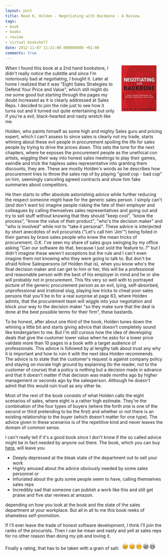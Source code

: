 ```yaml
---
layout: post
title: Reed K. Holden - Negotiating with Backbone - A Review
tags:
- book
- books
- review
- virtual bookshelf
date: 2012-11-07 11:21:00.000000000 +01:00
comments: true
---
```

<img width="112" height="146" align="right" title="Frontcover" style="margin: 0px 20px 20px;" src="/assets/holden_NwB.jpg" />When I found this book at a 2nd hand bookstore, I didn't really notice the subtitle and since I'm notoriously bad at negotiating, I bought it. Later at home I realized that it was "Eight Sales Strategies to Defend Your Price and Value", which still might do me some good but starting through the pages my doubt increased as it is clearly addressed at Sales Reps. I decided to join the ride just to see how it turns out and it turned out quite entertaining but only if you're a evil, black-hearted and nasty wretch like me. 


 
Holden, who paints himself as some high and mighty Sales guru and pricing expert, which I can't assess to since sales is clearly not my trade, starts whining about these evil people in procurement spoiling the life for sales people by trying to drive the prices down. This sets the tone for the next chapters, where he exposes the procurement people as the unethical con artists, wiggling their way into honest sales meetings to play their games, swindle and trick the  hapless sales representative into granting them discounts, they are. These are mostly Holden's words as he describes how procurement tries to throw the sales rep of by playing "good cop - bad cop" on him, seemingly canceling agreed contracts and show him fake summaries about competitors. 

He then starts to offer absolute astonishing advice while further reducing the respect someone might have for the generic sales person. I simply can't (and don't want to) imagine people risking the fate of their employer and colleagues by calling themselves  sales representatives and going out and try to sell stuff without knowing that they should "keep cool", "know the process", "know the value of their product", "who's the decision maker" and "who is involved" while not to "take it personal". These advice is interjected by short anecdotes of evil procurists ("Let's call him 'Jim'") being foiled in their games by brave sales people who knew the mean tricks of procurement. O.K. I've seen my share of sales guys swinging by my office asking "Can our software do that, because I just sold the feature to..?" but I didn't imagine these weren't exceptions but the rule and I can't even imagine them not knowing who they were going to talk to. But don't be afraid follow Salespersons (of Holden that is), when you know 
who's the final decision maker and can get to him or her, this will be a professional and reasonable person with the best of his employer in mind and he or she will probably not in procurement. This fits very so well with to portrayed picture of the generic procurement person as an evil, lying, self-absorbed, unprofessional and irrational slug, playing low tricks to cheat poor sales persons that you'll be in for a real surprise at page 63, where Holden admits, that the procurement team will wiggle into your negotiation and block your way to the decision maker "so they make sure that the deal is done at the best possible terms for their firm", these bastards.

To be honest, after about one third of the book, Holden tunes down the whining a little bit and starts giving advice that doesn't completely sound like kindergarten to me. But I'm still curious how the 
idea of developing deals that give the customer lower value when he asks for a lower price validate more than 10 pages in a book with a target audience of professionals. This advice is followed by al lengthy talk about trust any why it is important and how to ruin it with the next idea Holden recommends. The advice is to state that the customer's request is against company policy and staying on morale high ground by explaining (to the reader, not to the customer of course) that a policy is nothing but a decision made in advance and that it doesn't matter if that decision was made months ago by higher management or seconds ago by the salesperson. Although he doesn't admit that this would ruin trust as any other lie.

Most of the rest of the book consists of what Holden calls the eight scenarios of sales, where eight is a rather high estimate. They're the combination of the four types of buyers (where the forth one is one of the second or third pretending to be the first) and whether or not there is an existing relationship to the buyer (which doesn't matter for one type). The advice given in these scenarios is of the repetitive kind and never leaves the domain of common sense.

I can't really tell if it's a good book since I don't know if the so called advice might be in fact needed by anyone out there. The book, which you can buy [here](href="http://www.amazon.de/Negotiating-Backbone-Eight-Strategies-Defend/dp/013306476X/?_encoding=UTF8&amp;camp=1638&amp;creative=6742&amp;linkCode=ur2&amp;qid=1349169326&amp;site-redirect=de&amp;sr=8-1&amp;tag=brainshare-21), will leave you 

+ Deeply depressed at the bleak state of the department out to sell your work 
+ Highly amused about the advice obviously needed by some sales personnel or  
+ Infuriated about the guts some people seem to have, calling themselves sales reps 
+ Incredibly sad that someone can publish a work like this and still get praise and five star reviews at amazon. 

depending on how you look at the book and the state of the sales department at your workplace. But all in all to me this book reeks of shameless self-promotion.

If I'll ever leave the trade of honest software development, I think I'll join the ranks of the procurists. Then I can be mean and nasty and yell at sales reps for no other reason than doing my job and loving it.

Finally a rating, that has to be taken with a grain of salt: <img width="119" height="22" src="/assets/3of5.png" />
